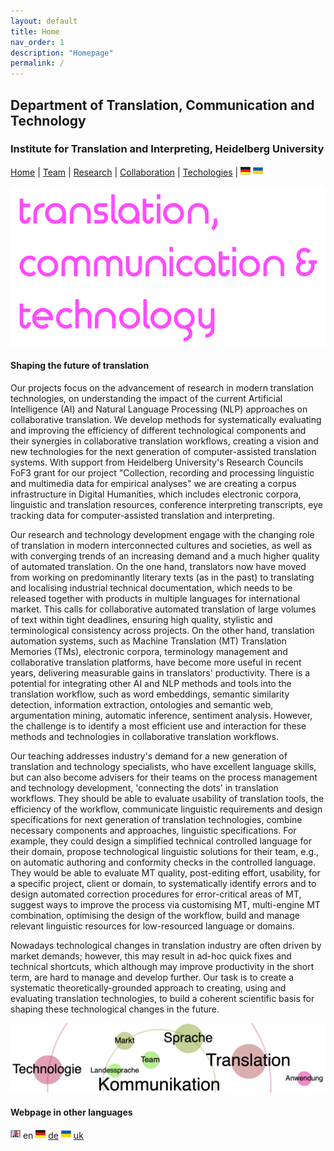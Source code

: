 ```yaml
---
layout: default
title: Home
nav_order: 1
description: "Homepage"
permalink: /
---
```


## Department of Translation, Communication and Technology
### Institute for Translation and Interpreting, Heidelberg University


[Home](index.md) | [Team](people.md) | [Research](research.md) | [Collaboration](collaboration.md) | [Techologies](techlabs.md) | [![Image](de_l_flag.png)](de_index.html) [![Image](uk_l_flag.png)](uk_index.html)

![Image](assets/img/A4TCT-logo03-2020-10-23--15.20.23.png)

#### Shaping the future of translation

Our projects focus on the advancement of research in modern translation technologies, on understanding the impact of the current Artificial Intelligence (AI) and Natural Language Processing (NLP) approaches on collaborative translation. We develop methods for systematically evaluating and improving the efficiency of different technological components and their synergies in collaborative translation workflows, creating a vision and new technologies for the next generation of computer-assisted translation systems. With support from Heidelberg University's Research Councils FoF3 grant for our project "Collection, recording and processing linguistic and multimedia data for empirical analyses" we are creating a corpus infrastructure in Digital Humanities, which includes electronic corpora, linguistic and translation resources, conference interpreting transcripts, eye tracking data for computer-assisted translation and interpreting.

Our research and technology development engage with the changing role of translation in modern interconnected cultures and societies, as well as with converging trends of an increasing demand and a much higher quality of automated translation. On the one hand, translators now have moved from working on predominantly literary texts (as in the past) to translating and localising industrial technical documentation, which needs to be released together with products in multiple languages for international market. This calls for collaborative automated translation of large volumes of text within tight deadlines, ensuring high quality, stylistic and terminological consistency across projects. On the other hand, translation automation systems, such as Machine Translation (MT) Translation Memories (TMs), electronic corpora, terminology management and collaborative translation platforms, have become more useful in recent years, delivering measurable gains in translators' productivity. There is a potential for integrating other AI and NLP methods and tools into the translation workflow, such as word embeddings, semantic similarity detection, information extraction, ontologies and semantic web, argumentation mining, automatic inference, sentiment analysis. However, the challenge is to identify a most efficient use and interaction for these methods and technologies in collaborative translation workflows.

Our teaching addresses industry's demand for a new generation of translation and technology specialists, who have excellent language skills, but can also become advisers for their teams on the process management and technology development, 'connecting the dots' in translation workflows. They should be able to evaluate usability of translation tools, the efficiency of the workflow, communicate linguistic requirements and design specifications for next generation of translation technologies, combine necessary components and approaches, linguistic specifications.  For example, they could design a simplified technical controlled language for their domain, propose technological linguistic solutions for their team, e.g., on automatic authoring and conformity checks in the controlled language. They would be able to evaluate MT quality, post-editing effort, usability, for a specific project, client or domain, to systematically identify errors and to design automated correction procedures for error-critical areas of MT, suggest ways to improve the process via customising MT, multi-engine MT combination, optimising the design of the workflow, build and manage relevant linguistic resources for low-resourced language or domains.

Nowadays technological changes in translation industry are often driven by market demands; however, this may result in ad-hoc quick fixes and technical shortcuts, which although may improve productivity in the short term, are hard to manage and develop further. Our task is to create a systematic theoretically-grounded approach to creating, using and evaluating translation technologies, to build a coherent scientific basis for shaping these technological changes in the future.

![Image](assets/img/A4TCT-logo02-22.12.50.png)


#### Webpage in other languages

![Image](en_l_flag.png) en [![Image](de_l_flag.png)](de_index.html) [de](de_index.md) [![Image](uk_l_flag.png)](uk_index.html) [uk](uk_index.md)
